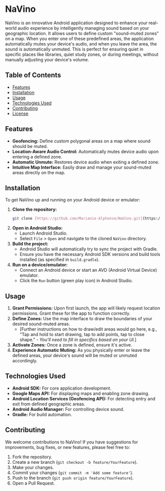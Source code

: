 # NaVino
NaVino is an innovative Android application designed to enhance your real-world audio experience by intelligently managing sound based on your geographic location. It allows users to define custom "sound-muted zones" on a map. When you enter one of these predefined areas, the application automatically mutes your device's audio, and when you leave the area, the sound is automatically unmuted. This is perfect for ensuring quiet in specific places like libraries, quiet study zones, or during meetings, without manually adjusting your device's volume.

## Table of Contents
* [Features](#features)
* [Installation](#installation)
* [Usage](#usage)
* [Technologies Used](#technologies-used)
* [Contributing](#contributing)
* [License](#license)

## Features
* **Geofencing:** Define custom polygonal areas on a map where sound should be muted.
* **Location-Aware Audio Control:** Automatically mutes device audio upon entering a defined zone.
* **Automatic Unmute:** Restores device audio when exiting a defined zone.
* **Intuitive Map Interface:** Easily draw and manage your sound-muted areas directly on the map.

## Installation
To get NaVino up and running on your Android device or emulator:

1.  **Clone the repository:**
    ```bash
    git clone [https://github.com/Marianie-Alphonse/NaVino.git](https://github.com/Marianie-Alphonse/NaVino.git)
    ```
2.  **Open in Android Studio:**
    * Launch Android Studio.
    * Select `File` > `Open` and navigate to the cloned `NaVino` directory.
3.  **Build the project:**
    * Android Studio will automatically try to sync the project with Gradle.
    * Ensure you have the necessary Android SDK versions and build tools installed (as specified in `build.gradle`).
4.  **Run on a device/emulator:**
    * Connect an Android device or start an AVD (Android Virtual Device) emulator.
    * Click the `Run` button (green play icon) in Android Studio.

## Usage
1.  **Grant Permissions:** Upon first launch, the app will likely request location permissions. Grant these for the app to function correctly.
2.  **Define Zones:** Use the map interface to draw the boundaries of your desired sound-muted areas.
    * [Further instructions on how to draw/edit areas would go here, e.g., "Tap and hold to start drawing, tap to add points, tap to close shape." - *You'll need to fill in specifics based on your UI.*]
3.  **Activate Zones:** Once a zone is defined, ensure it's active.
4.  **Experience Automatic Muting:** As you physically enter or leave the defined areas, your device's sound will be muted or unmuted accordingly.

## Technologies Used
* **Android SDK:** For core application development.
* **Google Maps API:** For displaying maps and enabling zone drawing.
* **Android Location Services (Geofencing API):** For detecting entry and exit from defined geographic areas.
* **Android Audio Manager:** For controlling device sound.
* **Gradle:** For build automation.

## Contributing
We welcome contributions to NaVino! If you have suggestions for improvements, bug fixes, or new features, please feel free to:
1.  Fork the repository.
2.  Create a new branch (`git checkout -b feature/YourFeature`).
3.  Make your changes.
4.  Commit your changes (`git commit -m 'Add some feature'`).
5.  Push to the branch (`git push origin feature/YourFeature`).
6.  Open a Pull Request.
